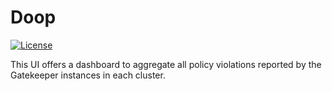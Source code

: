 # Doop

[![License](https://img.shields.io/badge/License-Apache%202.0-blue.svg)](LICENSE)

This UI offers a dashboard to aggregate all policy violations reported by the Gatekeeper instances in each cluster.
